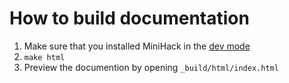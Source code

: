 # How to build documentation

1. Make sure that you installed MiniHack in the [dev mode](../README.md#extending-minihack)
3. `make html`
4. Preview the documention by opening `_build/html/index.html`